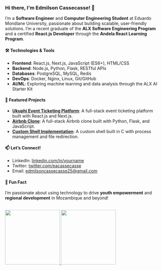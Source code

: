 ### Hi there, I'm Edmilson Cassecasse! 👋  

I’m a **Software Engineer** and **Computer Engineering Student** at Eduardo Mondlane University, passionate about building scalable, user-friendly solutions. I’m a recent graduate of the **ALX Software Engineering Program** and a certified **React.js Developer** through the **Andela React Learning Program**.  

#### 🛠️ Technologies & Tools  
- **Frontend**: React.js, Next.js, JavaScript (ES6+), HTML/CSS  
- **Backend**: Node.js, Python, Flask, RESTful APIs  
- **Databases**: PostgreSQL, MySQL, Redis  
- **DevOps**: Docker, Nginx, Linux, Git/GitHub  
- **AI/ML**: Exploring machine learning and data analysis through the ALX AI Starter Kit  

#### 🌟 Featured Projects  
- **[Ukuphi Event Ticketing Platform](https://github.com/eacassecasse/ukuphi-app)**: A full-stack event ticketing platform built with React.js and Next.js.  
- **[Airbnb Clone](https://github.com/yourusername/airbnb-clone)**: A full-stack Airbnb clone built with Python, Flask, and JavaScript.  
- **[Custom Shell Implementation](https://github.com/yourusername/custom-shell)**: A custom shell built in C with process management and file redirection.  

#### 📫 Let’s Connect!  
- LinkedIn: [linkedin.com/in/yourname](https://linkedin.com/in/yourname)  
- Twitter: [twitter.com/eacassecasse](https://twitter.com/eacassecasse)  
- Email: edmilsoncassecasse25@gmail.com  

#### 🚀 Fun Fact  
I’m passionate about using technology to drive **youth empowerment** and **regional development** in Mozambique and beyond!  

<div><br/>
  <a href="https://www.github.com/eacassecasse/github-readme-stats">
    <img height="180em" src="https://github-readme-stats.vercel.app/api?username=eacassecasse&show_icons=true&theme=tokyonight"/>
    <img height="180em" src="https://github-readme-stats.vercel.app/api/top-langs/?username=eacassecasse&layout=compact&langs_count=8&theme=tokyonight"/>
  </a>
</div>

<div style="display: inline-block"><br/>

</div>
<!--
**eacassecasse/eacassecasse** is a ✨ _special_ ✨ repository because its `README.md` (this file) appears on your GitHub profile.

Here are some ideas to get you started:

- 🔭 I’m currently working on ...
- 🌱 I’m currently learning ...
- 👯 I’m looking to collaborate on ...
- 🤔 I’m looking for help with ...
- 💬 Ask me about ...
- 📫 How to reach me: ...
- 😄 Pronouns: ...
- ⚡ Fun fact: ...
-->

